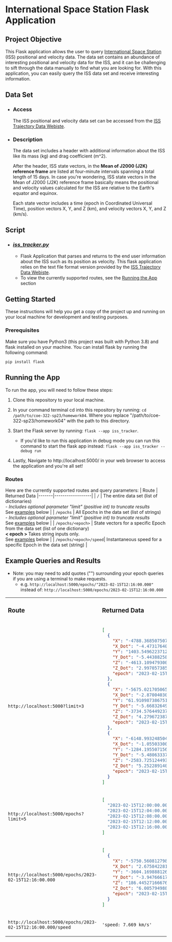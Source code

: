 # International Space Station Flask Application

## Project Objective

This Flask application allows the user to query [International Space Station](https://en.wikipedia.org/wiki/International_Space_Station) (ISS) positional and velocity data. The data set contains an abundance of interesting positional and velocity data for the ISS, and it can be challenging to sift through the data manually to find what you are looking for. With this application, you can easily query the ISS data set and receive interesting information.

## Data Set

- ### Access
  The ISS positional and velocity data set can be accessed from the [ISS Trajectory Data Webiste](https://spotthestation.nasa.gov/trajectory_data.cfm). 

- ### Description
  The data set includes a header with additional information about the ISS like its mass (kg) and drag coefficient (m^2). 
  
  After the header, ISS state vectors, in the **Mean of J2000 (J2K) reference frame** are listed at four-minute intervals spanning a total length of 15 days. In case you're wondering, ISS state vectors in the Mean of J2000 (J2K) reference frame basically means the positional and velocity values calculated for the ISS are relative to the Earth's equator and equinox.  
  
  Each state vector includes a time (epoch in Coordinated Universal Time), position vectors X, Y, and Z (km), and velocity vectors X, Y, and Z (km/s).


## Script
- ### *[iss_tracker.py](./iss_tracker.py)*
  - Flask Application that parses and returns to the end user information about the ISS such as its position as velocity. This flask application relies on the text file format version provided by the [ISS Trajectory Data Webiste](https://spotthestation.nasa.gov/trajectory_data.cfm). 
  - To view the currently supported routes, see the [Running the App](#running-the-app) section
  
## Getting Started 
These instructions will help you get a copy of the project up and running on your local machine for development and testing purposes.

### Prerequisites
Make sure you have Python3 (this project was built with Python 3.8) and flask installed on your machine. You can install flask by running the following command:

```
pip install flask
```

## Running the App
To run the app, you will need to follow these steps:

  1. Clone this repository to your local machine.
  2. In your command terminal cd into this repository by running: `cd /path/to/coe-322-sp23/homework04`. Where you replace "/path/to/coe-322-sp23/homework04" with the path to this directory. 
  3. Start the Flask server by running: 
    `flask --app iss_tracker`.   
    
      - If you'd like to run this application in debug mode you can run this command to start the flask app instead:
      `flask --app iss_tracker --debug run`
  
  4. Lastly, Navigate to http://localhost:5000/ in your web browser to access the application and you're all set!
### Routes
  Here are the currently supported routes and query parameters:
  | Route | Returned Data
  |-------|------------------|
  | `/` | The entire data set (list of dictionaries)  <br><em> - Includes optional parameter "limit" (positive int) to truncate results </em></br> See [examples](#example-queries-and-results) below |
  | `/epochs` | All Epochs in the data set (list of strings) <br><em> - Includes optional parameter "limit" (positive int) to truncate results </em></br> See [examples](#example-queries-and-results) below |
  | `/epochs/<epoch>` | State vectors for a specific Epoch from the data set (list of one dictionary) <br> <b> < epoch > </b> Takes string inputs only.</br> See [examples](#example-queries-and-results) below |
  | `/epochs/<epoch>/speed`| Instantaneous speed for a specific Epoch in the data set (string) |
  
  
## Example Queries and Results
  - Note: you may need to add quotes ("") surrounding your epoch queries if you are using a terminal to make requests. 
    - e.g. `http://localhost:5000/epochs/"2023-02-15T12:16:00.000"`
    instead of: `http://localhost:5000/epochs/2023-02-15T12:16:00.000`

<table>
<tr>
<td> 

### Route 

</td>
<td> 

### Returned Data

</td>
</tr>
<tr>
<td> 

`http://localhost:5000?limit=3` 

</td>
<td>
    
```json
[
  {
    "X": "-4788.368507507620",
    "X_Dot": "-4.47317640532645",
    "Y": "1403.549622371260",
    "Y_Dot": "-5.44388258946684",
    "Z": "-4613.109479300690",
    "Z_Dot": "2.99705738521092",
    "epoch": "2023-02-15T12:00:00.000"
  },
  {
    "X": "-5675.021705065900",
    "X_Dot": "-2.87004030254429",
    "Y": "61.910987386751",
    "Y_Dot": "-5.66832649751615",
    "Z": "-3734.576449237840",
    "Z_Dot": "4.27967238757376",
    "epoch": "2023-02-15T12:04:00.000"
  },
  {
    "X": "-6148.993248504040",
    "X_Dot": "-1.05503300582525",
    "Y": "-1284.195507156520",
    "Y_Dot": "-5.48063337615216",
    "Z": "-2583.725124493340",
    "Z_Dot": "5.25228914094105",
    "epoch": "2023-02-15T12:08:00.000"
  }
]

```

</td>
</tr>
<tr>
<td>

`http://localhost:5000/epochs?limit=5` 

</td>
<td>
    
```json
[
  "2023-02-15T12:00:00.000",
  "2023-02-15T12:04:00.000",
  "2023-02-15T12:08:00.000",
  "2023-02-15T12:12:00.000",
  "2023-02-15T12:16:00.000"
]
```

</td>
</tr>

<tr>
<td> 

`http://localhost:5000/epochs/2023-02-15T12:16:00.000`

</td>
<td>

```json
[
  {
    "X": "-5750.560812798620",
    "X_Dot": "2.67584228156696",
    "Y": "-3604.169888126130",
    "Y_Dot": "-3.94766617813937",
    "Z": "186.445271666768",
    "Z_Dot": "6.00579498886775",
    "epoch": "2023-02-15T12:16:00.000"
  }
]

```

</td>
</tr>
<tr>
<td>

`http://localhost:5000/epochs/2023-02-15T12:16:00.000/speed`

</td>
<td>

` 'speed: 7.669 km/s' `

</td>
</tr>
</table>
